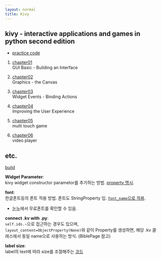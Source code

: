 ```yaml
---
layout: normal
title: Kivy
---
```


## kivy - interactive applications and games in python second edition

* [practice code](https://www.packtpub.com/support)

1. [chapter01](../chapter01_summary)  
    GUI Basic - Building an Interface

2. [chapter02](../chapter02_summary)  
    Graphics - the Canvas

3. [chapter03](../chapter03_summary)  
    Widget Events - Binding Actions

4. [chapter04](../chapter04_summary)  
    Improving the User Experience

5. [chapter05](../chapter05_summary)  
    multi touch game

6. [chapter06](../chapter06_summary)  
    video player

## etc.

[build](../build)

**Widget Parameter**:  
kivy widget constructor parametor를 추가하는 방법. [property 명시](https://kivy.org/doc/stable/api-kivy.properties.html).

**font**:  
한글폰트등의 폰트 적용 방법. 폰트도 StringProperty 임. [`font_name`으로 적용](https://kivy.org/doc/stable/api-kivy.uix.label.html#catering-for-unicode-languages).
* [눈누](https://noonnu.cc/)에서 무료폰트를 확인할 수 있음.

**connect .kv with .py**:  
`self.ids.~`으로 접근하는 경우도 있으며,  
`layout_content=ObjectProperty(None)`와 같이 Property를 생성하면, 해당 .kv 클래스에서 동일 name으로 사용하는 방식. (BiblePage 참고)

**label size**:  
label의 text에 따라 size를 조절해주는 [코드](https://stackoverflow.com/questions/18670687/how-i-can-adjust-variable-height-text-property-kivy)